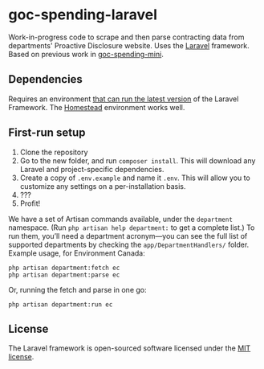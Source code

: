 # goc-spending-laravel

Work-in-progress code to scrape and then parse contracting data from departments' Proactive Disclosure website. Uses the [Laravel](https://laravel.com/docs/) framework. Based on previous work in [goc-spending-mini](https://github.com/GoC-Spending/goc-spending-mini).

## Dependencies

Requires an environment [that can run the latest version](https://laravel.com/docs/5.5#installation) of the Laravel Framework. The [Homestead](https://laravel.com/docs/5.5/homestead) environment works well.

## First-run setup

1. Clone the repository
2. Go to the new folder, and run `composer install`. This will download any Laravel and project-specific dependencies.
3. Create a copy of `.env.example` and name it `.env`. This will allow you to customize any settings on a per-installation basis.
4. ???
5. Profit!

We have a set of Artisan commands available, under the `department` namespace. (Run `php artisan help department:` to get a
complete list.) To run them, you’ll need a department acronym—you can see the full list of supported departments by checking
the `app/DepartmentHandlers/` folder. Example usage, for Environment Canada:

```
php artisan department:fetch ec
php artisan department:parse ec
```

Or, running the fetch and parse in one go:

`php artisan department:run ec`

## License

The Laravel framework is open-sourced software licensed under the [MIT license](http://opensource.org/licenses/MIT).
